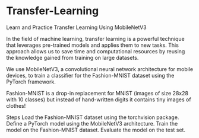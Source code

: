 # Transfer-Learning
Learn and Practice Transfer Learning Using MobileNetV3

In the field of machine learning, transfer learning is a powerful technique that leverages pre-trained models and applies them to new tasks. This approach allows us to save time and computational resources by reusing the knowledge gained from training on large datasets.

We use MobileNetV3, a convolutional neural network architecture for mobile devices, to train a classifier for the Fashion-MNIST dataset using the PyTorch framework.

Fashion-MNIST is a drop-in replacement for MNIST (images of size 28x28 with 10 classes) but instead of hand-written digits it contains tiny images of clothes!

Steps
Load the Fashion-MNIST dataset using the torchvision package.
Define a PyTorch model using the MobileNetV3 architecture.
Train the model on the Fashion-MNIST dataset.
Evaluate the model on the test set.
